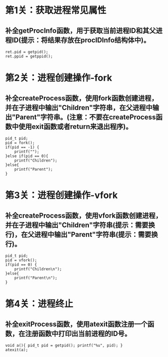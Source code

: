 # 第1关：获取进程常见属性

## 补全getProcInfo函数，用于获取当前进程ID和其父进程ID(提示：将结果存放在procIDInfo结构体中)。

	ret.pid = getpid();
	ret.ppid = getppid();


# 第2关：进程创建操作-fork

## 补全createProcess函数，使用fork函数创建进程，并在子进程中输出"Children"字符串，在父进程中输出"Parent"字符串。(注意：不要在createProcess函数中使用exit函数或者return来退出程序)。

	pid_t pid;
    pid = fork();
	if(pid == -1) {
        printf("");
    }else if(pid == 0){
        printf("Children");
    }else{
        printf("Parent");
    }


# 第3关：进程创建操作-vfork

## 补全createProcess函数，使用vfork函数创建进程，并在子进程中输出"Children"字符串(提示：需要换行)，在父进程中输出"Parent"字符串(提示：需要换行)。

	pid_t pid;
    pid = vfork();
	if(pid == 0) {
        printf("Children\n");
    }else{
        printf("Parent\n");
    }


# 第4关：进程终止

## 补全exitProcess函数，使用atexit函数注册一个函数，在注册函数中打印出当前进程的ID号。

	void a(){ pid_t pid = getpid(); printf("%u", pid); }
	atexit(a);